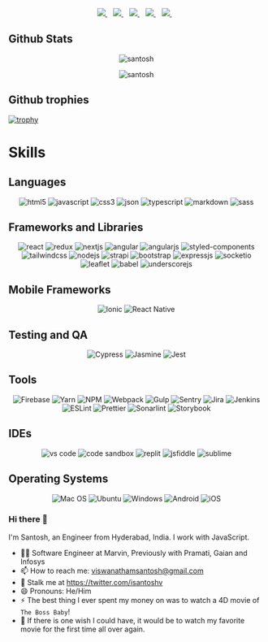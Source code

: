 <p align='center'>
  <a href="mailto:viswanathamsantosh@gmail.com" target="_blank">
    <img src="https://img.shields.io/badge/Gmail-D14836?style=for-the-badge&logo=gmail&logoColor=white" />
  </a>&nbsp;&nbsp;
  <a href="https://www.linkedin.com/in/isantoshv/" target="_blank">
    <img src="https://img.shields.io/badge/linkedin-%230077B5.svg?&style=for-the-badge&logo=linkedin&logoColor=white" />
  </a>&nbsp;&nbsp;
  <a href="https://twitter.com/isantoshv" target="_blank">
    <img src="https://img.shields.io/badge/Twitter-1DA1F2?style=for-the-badge&logo=twitter&logoColor=white" />        
  </a>&nbsp;&nbsp;
  <a href="https://medium.com/@isantoshv" target="_blank">
    <img src="https://img.shields.io/badge/Medium-12100E?style=for-the-badge&logo=medium&logoColor=white" />
  </a>&nbsp;&nbsp;
  <a href="https://dev.to/devcer" target="_blank">
    <img src="https://img.shields.io/badge/dev.to-0A0A0A?style=for-the-badge&logo=devdotto&logoColor=white" />        
  </a>&nbsp;&nbsp;  
</p>


## Github Stats
<p align="center"> <img src=https://github-readme-stats.vercel.app/api?username=devcer&show_icons=true&theme=vue-dark&count_private=true alt=santosh viswanatham /> </p>
<p align="center"> <img src=https://github-readme-stats.vercel.app/api/top-langs/?username=devcer&layout=compact alt=santosh viswanatham /> </p>

## Github trophies

<p align='center'>

[![trophy](https://github-profile-trophy.vercel.app/?username=devcer&row=1&column=6&theme=darkhub&margin-w=16&margin-h=16&no-bg=true&no-frame=true)](https://github.com/ryo-ma/github-profile-trophy)

</p>


# Skills
## Languages
<p align='center'>
<img src="https://img.shields.io/badge/HTML5-E34F26?style=for-the-badge&logo=html5&logoColor=white" alt="html5" />
<img src="https://img.shields.io/badge/JavaScript-323330?style=for-the-badge&logo=javascript&logoColor=F7DF1E" alt="javascript" />
<img src="https://img.shields.io/badge/CSS3-1572B6?style=for-the-badge&logo=css3&logoColor=white" alt="css3" />
<img src="https://img.shields.io/badge/json-5E5C5C?style=for-the-badge&logo=json&logoColor=white" alt="json" />
<img src="https://img.shields.io/badge/TypeScript-007ACC?style=for-the-badge&logo=typescript&logoColor=white" alt="typescript" />
<img src="https://img.shields.io/badge/Markdown-000000?style=for-the-badge&logo=markdown&logoColor=white" alt="markdown" />
<img src="https://img.shields.io/badge/Sass-CC6699?style=for-the-badge&logo=sass&logoColor=white" alt="sass" />
</p>

## Frameworks and Libraries
<p align='center'>
<img src="https://img.shields.io/badge/React-20232A?style=for-the-badge&logo=react&logoColor=61DAFB" alt="react" /> 
<img src="https://img.shields.io/badge/Redux-593D88?style=for-the-badge&logo=redux&logoColor=white" alt="redux" />
<img src="https://img.shields.io/badge/next.js-000000?style=for-the-badge&logo=nextdotjs&logoColor=white" alt="nextjs" />
<img src="https://img.shields.io/badge/Angular-DD0031?style=for-the-badge&logo=angular&logoColor=white" alt="angular" />  
<img src="https://img.shields.io/badge/AngularJS-E23237?style=for-the-badge&logo=angularjs&logoColor=white" alt="angularjs" />
<img src="https://img.shields.io/badge/styled--components-DB7093?style=for-the-badge&logo=styled-components&logoColor=white" alt="styled-components" />
<img src="https://img.shields.io/badge/Tailwind_CSS-38B2AC?style=for-the-badge&logo=tailwind-css&logoColor=white" alt="tailwindcss" />
<img src="https://img.shields.io/badge/Node.js-339933?style=for-the-badge&logo=nodedotjs&logoColor=white" alt="nodejs" />
<img src="https://img.shields.io/badge/strapi-2e7eea?style=for-the-badge&logo=strapi&logoColor=white" alt="strapi" />
<img src="https://img.shields.io/badge/Bootstrap-563D7C?style=for-the-badge&logo=bootstrap&logoColor=white" alt="bootstrap" />
<img src="https://img.shields.io/badge/Express.js-000000?style=for-the-badge&logo=express&logoColor=white" alt="expressjs" />
<img src="https://img.shields.io/badge/Socket.io-010101?&style=for-the-badge&logo=Socket.io&logoColor=white" alt="socketio" />
<img src="https://img.shields.io/badge/Leaflet-199900?style=for-the-badge&logo=Leaflet&logoColor=white" alt="leaflet" />
<img src="https://img.shields.io/badge/Babel-F9DC3E?style=for-the-badge&logo=babel&logoColor=white" alt="babel" />
<img src="https://img.shields.io/badge/underscore%20js-0371B5?style=for-the-badge&logo=underscore.js&logoColor=white" alt="underscorejs" />
</p>

## Mobile Frameworks
<p align='center'>
<img src="https://img.shields.io/badge/Ionic-3880FF?style=for-the-badge&logo=ionic&logoColor=white" alt="Ionic"/>
<img src="https://img.shields.io/badge/React_Native-20232A?style=for-the-badge&logo=react&logoColor=61DAFB" alt="React Native"/>
</p>

## Testing and QA
<p align='center'>
<img src="https://img.shields.io/badge/Cypress-17202C?style=for-the-badge&logo=cypress&logoColor=white" alt="Cypress"/>
<img src="https://img.shields.io/badge/Jasmine-8A4182?style=for-the-badge&logo=Jasmine&logoColor=white" alt="Jasmine"/>
<img src="https://img.shields.io/badge/Jest-C21325?style=for-the-badge&logo=jest&logoColor=white" alt="Jest"/>
</p>

## Tools
<p align='center'>
<img src="https://img.shields.io/badge/firebase-ffca28?style=for-the-badge&logo=firebase&logoColor=black" alt="Firebase" />
<img src="https://img.shields.io/badge/Yarn-2C8EBB?style=for-the-badge&logo=yarn&logoColor=white" alt="Yarn" />
<img src="https://img.shields.io/badge/npm-CB3837?style=for-the-badge&logo=npm&logoColor=white" alt="NPM" />
<img src="https://img.shields.io/badge/Webpack-8DD6F9?style=for-the-badge&logo=Webpack&logoColor=white" alt="Webpack" />
<img src="https://img.shields.io/badge/Gulp-CF4647?style=for-the-badge&logo=gulp&logoColor=white" alt="Gulp"/>
<img src="https://img.shields.io/badge/Sentry-black?style=for-the-badge&logo=Sentry&logoColor=#362D59" alt="Sentry"/>
<img src="https://img.shields.io/badge/Jira-0052CC?style=for-the-badge&logo=Jira&logoColor=white" alt="Jira"/>
<img src="https://img.shields.io/badge/Jenkins-D24939?style=for-the-badge&logo=Jenkins&logoColor=white" alt="Jenkins"/>
<img src="https://img.shields.io/badge/eslint-3A33D1?style=for-the-badge&logo=eslint&logoColor=white" alt="ESLint"/>
<img src="https://img.shields.io/badge/prettier-1A2C34?style=for-the-badge&logo=prettier&logoColor=F7BA3E" alt="Prettier"/>
<img src="https://img.shields.io/badge/SonarLint-CB2029?style=for-the-badge&logo=sonarlint&logoColor=white" alt="Sonarlint"/>
<img src="https://img.shields.io/badge/storybook-FF4785?style=for-the-badge&logo=storybook&logoColor=white" alt="Storybook"/>
</p>

## IDEs
<p align='center'>
<img src="https://img.shields.io/badge/VSCode-0078D4?style=for-the-badge&logo=visual%20studio%20code&logoColor=white" alt="vs code" />
<img src="https://img.shields.io/badge/Codesandbox-000000?style=for-the-badge&logo=CodeSandbox&logoColor=white" alt="code sandbox" />
<img src="https://img.shields.io/badge/replit-667881?style=for-the-badge&logo=replit&logoColor=white" alt="replit" />
<img src="https://img.shields.io/badge/JSFiddle-0084FF?style=for-the-badge&logo=JSFiddle&logoColor=white" alt="jsfiddle" />
<img src="https://img.shields.io/badge/sublime_text-%23575757.svg?&style=for-the-badge&logo=sublime-text&logoColor=important" alt="sublime" />
</p>

## Operating Systems
<p align='center'>
<img src="https://img.shields.io/badge/mac%20os-000000?style=for-the-badge&logo=apple&logoColor=white" alt="Mac OS" />
<img src="https://img.shields.io/badge/Ubuntu-E95420?style=for-the-badge&logo=ubuntu&logoColor=white" alt="Ubuntu" />
<img src="https://img.shields.io/badge/Windows-0078D6?style=for-the-badge&logo=windows&logoColor=white" alt="Windows" />
<img src="https://img.shields.io/badge/Android-3DDC84?style=for-the-badge&logo=android&logoColor=white" alt="Android" />
<img src="https://img.shields.io/badge/iOS-000000?style=for-the-badge&logo=ios&logoColor=white" alt="iOS" />
</p>

### Hi there 👋

I'm Santosh, an Engineer from Hyderabad, India. I work with JavaScript.

- 👨‍💻 Software Engineer at Marvin, Previously with Pramati, Gaian and Infosys
- 📫 How to reach me: viswanathamsantosh@gmail.com
- 🔭 Stalk me at https://twitter.com/isantoshv
- 😄 Pronouns: He/Him
- ⚡ The best thing I ever spent my money on was to watch a 4D movie of `The Boss Baby`!  
- 🧞 If there is one wish I could have, it would be to watch my favorite movie for the first time all over again.



